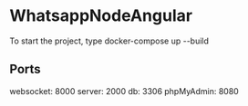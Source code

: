 # WhatsappNodeAngular

To start the project, type docker-compose up --build 

## Ports
websocket: 8000
server: 2000
db: 3306
phpMyAdmin: 8080
